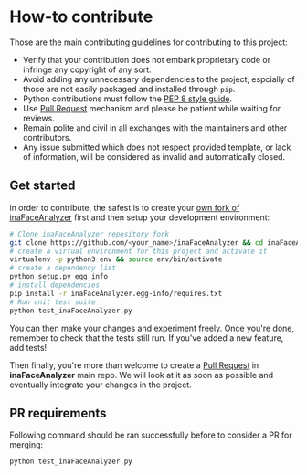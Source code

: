 # How-to contribute

Those are the main contributing guidelines for contributing to this project:

- Verify that your contribution does not embark proprietary code or infringe any copyright of any sort.
- Avoid adding any unnecessary dependencies to the project, espcially of those are not easily packaged and installed through `pip`.
- Python contributions must follow the [PEP 8 style guide](https://www.python.org/dev/peps/pep-0008/).
- Use [Pull Request](https://help.github.com/en/github/collaborating-with-issues-and-pull-requests/about-pull-requests) mechanism and please be patient while waiting for reviews.
- Remain polite and civil in all exchanges with the maintainers and other contributors.
- Any issue submitted which does not respect provided template, or lack of information, will be considered as invalid and automatically closed.

## Get started

in order to contribute, the safest is to create your
[own fork of inaFaceAnalyzer](https://help.github.com/en/github/getting-started-with-github/fork-a-repo) first and then setup your development environment:

```bash
# Clone inaFaceAnalyzer repository fork
git clone https://github.com/<your_name>/inaFaceAnalyzer && cd inaFaceAnalyzer
# create a virtual environment for this project and activate it
virtualenv -p python3 env && source env/bin/activate
# create a dependency list
python setup.py egg_info
# install dependencies
pip install -r inaFaceAnalyzer.egg-info/requires.txt
# Run unit test suite
python test_inaFaceAnalyzer.py
```

You can then make your changes and experiment freely. Once you're done, remember to check that the tests still run. If you've added a new feature, add tests!

Then finally, you're more than welcome to create a [Pull Request](https://help.github.com/en/github/collaborating-with-issues-and-pull-requests/creating-a-pull-request-from-a-fork) in **inaFaceAnalyzer** main repo. We will look at it as soon as possible and eventually integrate your changes in the project.

## PR requirements

Following command should be ran successfully before to consider a PR for merging:

```bash
python test_inaFaceAnalyzer.py
```
